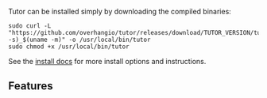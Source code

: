 Tutor can be installed simply by downloading the compiled binaries:

    sudo curl -L "https://github.com/overhangio/tutor/releases/download/TUTOR_VERSION/tutor-$(uname -s)_$(uname -m)" -o /usr/local/bin/tutor
    sudo chmod +x /usr/local/bin/tutor

See the [install docs](https://docs.tutor.overhang.io/install.html) for more install options and instructions.

## Features
